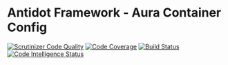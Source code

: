 Antidot Framework - Aura Container Config
=========================================

[![Scrutinizer Code Quality](https://scrutinizer-ci.com/g/antidot-framework/aura-container-config/badges/quality-score.png?b=master)](https://scrutinizer-ci.com/g/antidot-framework/aura-container-config/?branch=master)
[![Code Coverage](https://scrutinizer-ci.com/g/antidot-framework/aura-container-config/badges/coverage.png?b=master)](https://scrutinizer-ci.com/g/antidot-framework/aura-container-config/?branch=master)
[![Build Status](https://scrutinizer-ci.com/g/antidot-framework/aura-container-config/badges/build.png?b=master)](https://scrutinizer-ci.com/g/antidot-framework/aura-container-config/build-status/master)
[![Code Intelligence Status](https://scrutinizer-ci.com/g/antidot-framework/aura-container-config/badges/code-intelligence.svg?b=master)](https://scrutinizer-ci.com/code-intelligence)
